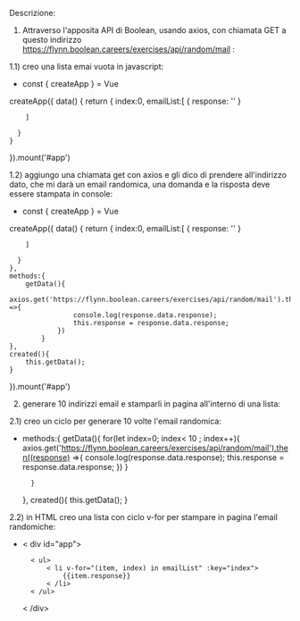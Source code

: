 Descrizione:

1) Attraverso l'apposita API di Boolean, usando axios, con chiamata GET a questo indirizzo https://flynn.boolean.careers/exercises/api/random/mail :

1.1) creo una lista emai vuota in javascript:

-   const { createApp } = Vue

  createApp({
    data() {
      return {
        index:0,
        emailList:[
            {
                response: ''
            }
            
        ]
        
      }
    }
  }).mount('#app')

1.2) aggiungo una chiamata get con axios e gli dico di prendere all'indirizzo dato, che mi darà un email randomica, una domanda e la risposta deve essere stampata in console:

-   const { createApp } = Vue

  createApp({
    data() {
      return {
        index:0,
        emailList:[
            {
                response: ''
            }
            
        ]
        
      }
    },
    methods:{
        getData(){
                axios.get('https://flynn.boolean.careers/exercises/api/random/mail').then((response) =>{
                    console.log(response.data.response);
                    this.response = response.data.response;
                })
            }
    },
    created(){
        this.getData();
    }
  }).mount('#app')



2) generare 10 indirizzi email e stamparli in pagina all'interno di una lista:

2.1) creo un ciclo per generare 10 volte l'email randomica:

- methods:{
        getData(){
            for(let index=0; index< 10 ; index++){
                axios.get('https://flynn.boolean.careers/exercises/api/random/mail').then((response) =>{
                    console.log(response.data.response);
                    this.response = response.data.response;
                })
            }
           
        }
    },
    created(){
        this.getData();
    }

2.2) in HTML creo una lista con ciclo v-for per stampare in pagina l'email randomiche:

- < div id="app">

        < ul>
            < li v-for="(item, index) in emailList" :key="index">
                {{item.response}}
            < /li>
        < /ul>

    < /div>